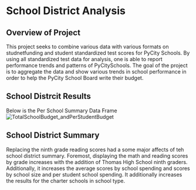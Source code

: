 # School District Analysis

## Overview of Project
This project seeks to combine various data with various formats on studnetfunding and student standardized test scores for PyCity Schools. By using all standardized test data for analysis, one is able to report performance trends and patterns of PyCitySchools. The goal of the project is to aggregate the data and show various trends in school performance in order to help the PyCity School Board write their budget.

## School Distrcit Results
Below is the Per School Summary Data Frame 
![TotalSchoolBudget_andPerStudentBudget](https://user-images.githubusercontent.com/75647359/104095965-57013600-525f-11eb-8999-c2df136e9ed5.png)

## School District Summary 
Replacing the ninth grade reading scores had a some major affects of teh school district summary. Foremost, displaying the math and reading scores by grade increases with the addition of Thomas High School ninth graders. Additionally, it increases the average scores by school spending and scores by school size and per student school spending. It additionally increases the results for the charter schools in school type. 
